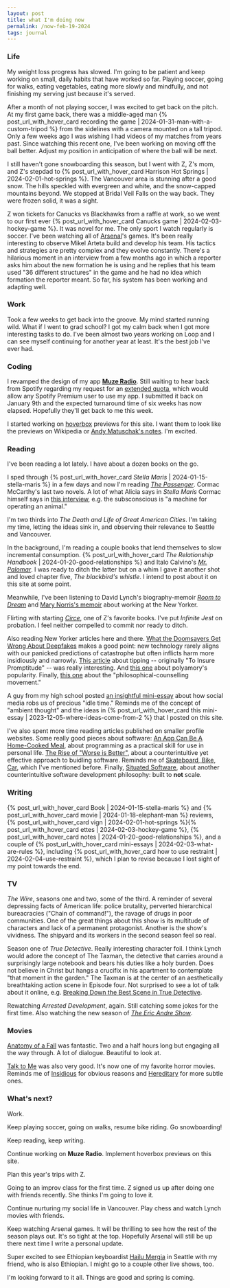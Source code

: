 ```yaml
---
layout: post
title: what I'm doing now
permalink: /now-feb-19-2024
tags: journal
---
```


<!--more-->

### Life

My weight loss progress has slowed.
I'm going to be patient and keep working on small, daily habits that have worked so far.
Playing soccer, going for walks, eating vegetables, eating more slowly and mindfully, and not finishing my serving just because it's served.

After a month of not playing soccer, I was excited to get back on the pitch.
At my first game back, there was a middle-aged man {% post_url_with_hover_card recording the game | 2024-01-31-man-with-a-custom-tripod %} from the sidelines with a camera mounted on a tall tripod.
Only a few weeks ago I was wishing I had videos of my matches from years past.
Since watching this recent one, I've been working on moving off the ball better.
Adjust my position in anticipation of where the ball will be next.

I still haven't gone snowboarding this season, but I went with Z, Z's mom, and Z's stepdad to {% post_url_with_hover_card Harrison Hot Springs | 2024-02-01-hot-springs %}.
The Vancouver area is stunning after a good snow.
The hills speckled with evergreen and white, and the snow-capped mountains beyond.
We stopped at Bridal Veil Falls on the way back.
They were frozen solid, it was a sight.

Z won tickets for Canucks vs Blackhawks from a raffle at work, so we went to our first ever {% post_url_with_hover_card Canucks game | 2024-02-03-hockey-game %}.
It was novel for me.
The only sport I watch regularly is soccer.
I've been watching all of [Arsenal](https://www.arsenal.com/)'s games.
It's been really interesting to observe Mikel Arteta build and develop his team.
His tactics and strategies are pretty complex and they evolve constantly.
There's a hilarious moment in an interview from a few months ago in which a reporter asks him about the new formation he is using and he replies that his team used "36 different structures" in the game and he had no idea which formation the reporter meant.
So far, his system has been working and adapting well.

### Work

Took a few weeks to get back into the groove.
My mind started running wild.
What if I went to grad school?
I got my calm back when I got more interesting tasks to do.
I've been almost two years working on Loop and I can see myself continuing for another year at least.
It's the best job I've ever had.

### Coding

I revamped the design of my app [**Muze Radio**](https://okjuan.me/muze-radio).
Still waiting to hear back from Spotify regarding my request for an [extended quota](https://developer.spotify.com/documentation/web-api/concepts/rate-limits), which would allow any Spotify Premium user to use my app.
I submitted it back on January 9th and the expected turnaround time of six weeks has now elapsed.
Hopefully they'll get back to me this week.

I started working on [hoverbox](https://en.wikipedia.org/wiki/Hoverbox) previews for this site.
I want them to look like the previews on Wikipedia or [Andy Matuschak's notes](https://notes.andymatuschak.org/z5E5QawiXCMbtNtupvxeoEX).
I'm excited.

### Reading

I've been reading a lot lately.
I have about a dozen books on the go.

I sped through {% post_url_with_hover_card _Stella Maris_ | 2024-01-15-stella-maris %} in a few days and now I'm reading [_The Passenger_](https://www.goodreads.com/book/show/60581087-the-passenger).
Cormac McCarthy's last two novels.
A lot of what Alicia says in _Stella Maris_ Cormac himself says in [this interview](https://youtu.be/HrUy1Vn2KdI?si=_PEWEy--HIZMe8FW), e.g. the subsconscious is "a machine for operating an animal."

I'm two thirds into _The Death and Life of Great American Cities_.
I'm taking my time, letting the ideas sink in, and observing their relevance to Seattle and Vancouver.

In the background, I'm reading a couple books that lend themselves to slow incremental consumption.
{% post_url_with_hover_card _The Relationship Handbook_ | 2024-01-20-good-relationships %} and Italo Calvino's [_Mr. Palomar_](https://www.goodreads.com/book/show/340940.Mr_Palomar).
I was ready to ditch the latter but on a whim I gave it another shot and loved chapter five, _The blackbird's whistle_.
I intend to post about it on this site at some point.

Meanwhile, I've been listening to David Lynch's biography-memoir [_Room to Dream_](https://www.goodreads.com/book/show/35224286-room-to-dream) and [Mary Norris's memoir](https://www.goodreads.com/book/show/25622752-between-you-me?from_search=true&from_srp=true&qid=o3BPxB5Foi&rank=1) about working at the New Yorker.

Flirting with starting [_Circe_](https://www.wikiwand.com/en/Circe_(novel)), one of Z's favorite books.
I've put _Infinite Jest_ on probation.
I feel neither compelled to commit nor ready to ditch.

Also reading New Yorker articles here and there.
[What the Doomsayers Get Wrong About Deepfakes](https://www.newyorker.com/magazine/2023/11/20/a-history-of-fake-things-on-the-internet-walter-j-scheirer-book-review) makes a good point: new technology rarely aligns with our panicked predictions of catastrophe but often inflicts harm more insidiously and narrowly.
[This article](https://www.newyorker.com/magazine/2023/01/01/has-gratuity-culture-reached-a-tipping-point) about tipping -- originally "To Insure Promptitude" -- was really interesting.
And [this one](https://www.newyorker.com/magazine/2024/01/01/american-poly-christopher-gleason-book-review-more-a-memoir-of-open-marriage-molly-roden-winter) about polyamory's popularity.
Finally, [this one](https://www.newyorker.com/culture/annals-of-inquiry/when-philosophers-become-therapists) about the "philosophical-counselling movement."

A guy from my high school posted [an insightful mini-essay](https://www.instagram.com/p/C2IJF3ELoep/?img_index=1) about how social media robs us of precious "idle time."
Reminds me of the concept of "ambient thought" and the ideas in {% post_url_with_hover_card this mini-essay | 2023-12-05-where-ideas-come-from-2 %} that I posted on this site.

I've also spent more time reading articles published on smaller profile websites.
Some really good pieces about software:
[An App Can Be A Home-Cooked Meal](https://www.robinsloan.com/notes/home-cooked-app/), about programming as a practical skill for use in personal life.
[The Rise of "Worse is Better"](https://www.jwz.org/doc/worse-is-better.html), about a counterintuitive yet effective approach to buidling software.
Reminds me of [Skateboard, Bike, Car](https://awilkinson.medium.com/skateboard-bike-car-6bec841ed96e), which I've mentioned before.
Finally, [Situated Software](https://web.archive.org/web/20050120085129/http://www.shirky.com/writings/situated_software.html), about another counterintuitive software development philosophy: built to **not** scale.

### Writing

{% post_url_with_hover_card Book | 2024-01-15-stella-maris %} and {% post_url_with_hover_card movie | 2024-01-18-elephant-man %} reviews, {% post_url_with_hover_card vign | 2024-02-01-hot-springs %}{% post_url_with_hover_card ettes | 2024-02-03-hockey-game %}, {% post_url_with_hover_card notes | 2024-01-20-good-relationships %}, and a couple of {% post_url_with_hover_card mini-essays | 2024-02-03-what-are-rules %}, including {% post_url_with_hover_card how to use restraint | 2024-02-04-use-restraint %}, which I plan to revise because I lost sight of my point towards the end.

### TV

_The Wire_, seasons one and two, some of the third.
A reminder of several depressing facts of American life: police brutality, perverted hierarchical bureacracies ("Chain of command!"), the ravage of drugs in poor communities.
One of the great things about this show is its multitude of characters and lack of a permanent protagonist.
Another is the show's vividness.
The shipyard and its workers in the second season feel so real.

Season one of _True Detective_.
Really interesting character foil.
I think Lynch would adore the concept of The Taxman, the detective that carries around a surprisingly large notebook and bears his duties like a holy burden.
Does not believe in Christ but hangs a crucifix in his apartment to contemplate "that moment in the garden."
The Taxman is at the center of an aesthetically breathtaking action scene in Episode four.
Not surprised to see a lot of talk about it online, e.g. [Breaking Down the Best Scene in True Detective](https://youtu.be/twzgzPzf-TU?si=AXJYLop_eSqO_vv8).

Rewatching _Arrested Development_, again.
Still catching some jokes for the first time.
Also watching the new season of [_The Eric Andre Show_](https://en.wikipedia.org/wiki/The_Eric_Andre_Show).

### Movies

[Anatomy of a Fall](https://www.wikiwand.com/en/Anatomy_of_a_Fall) was fantastic.
Two and a half hours long but engaging all the way through.
A lot of dialogue.
Beautiful to look at.

[Talk to Me](https://www.wikiwand.com/en/Talk_to_Me_(2022_film)) was also very good.
It's now one of my favorite horror movies.
Reminds me of [Insidious](https://www.wikiwand.com/en/Insidious_(film)) for obvious reasons and [Hereditary](https://www.wikiwand.com/en/Hereditary_(film)) for more subtle ones.

### What's next?

Work.

Keep playing soccer, going on walks, resume bike riding.
Go snowboarding!

Keep reading, keep writing.

Continue working on **Muze Radio**.
Implement hoverbox previews on this site.

Plan this year's trips with Z.

Going to an improv class for the first time.
Z signed us up after doing one with friends recently.
She thinks I'm going to love it.

Continue nurturing my social life in Vancouver.
Play chess and watch Lynch movies with friends.

Keep watching Arsenal games.
It will be thrilling to see how the rest of the season plays out.
It's so tight at the top.
Hopefully Arsenal will still be up there next time I write a personal update.

Super excited to see Ethiopian keyboardist [Hailu Mergia](https://www.wikiwand.com/en/Hailu_Mergia) in Seattle with my friend, who is also Ethiopian.
I might go to a couple other live shows, too.

I'm looking forward to it all.
Things are good and spring is coming.
